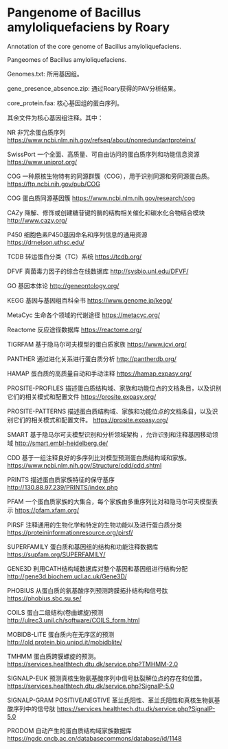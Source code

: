 # Pangenome of Bacillus amyloliquefaciens by Roary
Annotation of the core genome of Bacillus amyloliquefaciens.

Pangeomes of Bacillus amyloliquefaciens.

Genomes.txt: 所用基因组。

gene_presence_absence.zip: 通过Roary获得的PAV分析结果。

core_protein.faa: 核心基因组的蛋白序列。

其余文件为核心基因组注释。其中：

NR	非冗余蛋白质序列	https://www.ncbi.nlm.nih.gov/refseq/about/nonredundantproteins/

SwissPort	一个全面、高质量、可自由访问的蛋白质序列和功能信息资源	https://www.uniprot.org/

COG	一种原核生物特有的同源群簇（COG），用于识别同源和旁同源蛋白质。	https://ftp.ncbi.nih.gov/pub/COG

COG	蛋白质同源基因簇	https://www.ncbi.nlm.nih.gov/research/cog

CAZy	降解、修饰或创建糖苷键的酶的结构相关催化和碳水化合物结合模块	http://www.cazy.org/

P450	细胞色素P450基因命名和序列信息的通用资源	https://drnelson.uthsc.edu/

TCDB	转运蛋白分类（TC）系统	https://tcdb.org/

DFVF	真菌毒力因子的综合在线数据库	http://sysbio.unl.edu/DFVF/

GO	基因本体论	http://geneontology.org/

KEGG	基因与基因组百科全书	https://www.genome.jp/kegg/

MetaCyc	生命各个领域的代谢途径	https://metacyc.org/

Reactome	反应途径数据库	https://reactome.org/

TIGRFAM	基于隐马尔可夫模型的蛋白质家族	https://www.jcvi.org/

PANTHER	通过进化关系进行蛋白质分析	http://pantherdb.org/

HAMAP	蛋白质的高质量自动和手动注释	https://hamap.expasy.org/

PROSITE-PROFILES	描述蛋白质结构域、家族和功能位点的文档条目，以及识别它们的相关模式和配置文件	https://prosite.expasy.org/

PROSITE-PATTERNS	描述蛋白质结构域、家族和功能位点的文档条目，以及识别它们的相关模式和配置文件。	https://prosite.expasy.org/

SMART	基于隐马尔可夫模型识别和分析领域架构 ，允许识别和注释基因移动领域	http://smart.embl-heidelberg.de/

CDD	基于一组注释良好的多序列比对模型预测蛋白质结构域和家族。	https://www.ncbi.nlm.nih.gov/Structure/cdd/cdd.shtml

PRINTS	描述蛋白质家族特征的保守基序	http://130.88.97.239/PRINTS/index.php

PFAM	一个蛋白质家族的大集合，每个家族由多重序列比对和隐马尔可夫模型表示	https://pfam.xfam.org/

PIRSF	注释通用的生物化学和特定的生物功能以及进行蛋白质分类	https://proteininformationresource.org/pirsf/

SUPERFAMILY	蛋白质和基因组的结构和功能注释数据库	https://supfam.org/SUPERFAMILY/

GENE3D	利用CATH结构域数据库对整个基因和基因组进行结构分配	http://gene3d.biochem.ucl.ac.uk/Gene3D/

PHOBIUS	从蛋白质的氨基酸序列预测跨膜拓扑结构和信号肽	https://phobius.sbc.su.se/

COILS	蛋白二级结构(卷曲螺旋)预测	http://ulrec3.unil.ch/software/COILS_form.html

MOBIDB-LITE	蛋白质内在无序区的预测	http://old.protein.bio.unipd.it/mobidblite/

TMHMM	蛋白质跨膜螺旋的预测。	https://services.healthtech.dtu.dk/service.php?TMHMM-2.0

SIGNALP-EUK	预测真核生物氨基酸序列中信号肽裂解位点的存在和位置。	https://services.healthtech.dtu.dk/service.php?SignalP-5.0

SIGNALP-GRAM POSITIVE/NEGTIVE	革兰氏阳性、革兰氏阳性和真核生物氨基酸序列中的信号肽	https://services.healthtech.dtu.dk/service.php?SignalP-5.0

PRODOM	自动产生的蛋白质结构域家族数据库	https://ngdc.cncb.ac.cn/databasecommons/database/id/1148

